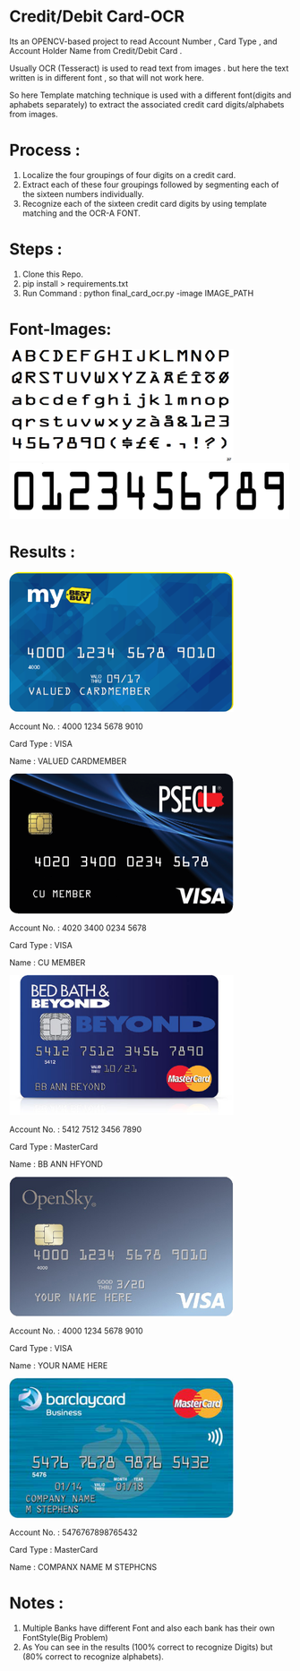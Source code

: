 # Credit/Debit Card-OCR

Its an OPENCV-based project to read Account Number , Card Type , and Account Holder Name from Credit/Debit Card . 

Usually OCR (Tesseract) is used to read text from images . but here the text written is in different font , so that will not work here.

So here Template matching technique is used with a different font(digits and aphabets separately) to extract the associated credit card digits/alphabets from images.

# Process : 

1. Localize the four groupings of four digits on a credit card.
2. Extract each of these four groupings followed by segmenting each of the sixteen numbers individually.
3. Recognize each of the sixteen credit card digits by using template matching and the OCR-A FONT.


# Steps :

1. Clone this Repo.
2. pip install > requirements.txt
3. Run Command :  python final_card_ocr.py -image IMAGE_PATH 

# Font-Images:
<p float="left">
  <img src="font_images/OCRA.png" width="400" height="200" />
  <img src="font_images/ocr_a_reference.png" width="500" height="100" /> 
</p>


# Results : 

<p float="center">
  <img src="Sample_images/credit_card_01.png" width="400" height="250" />
</p>

Account No. : 4000 1234 5678 9010

Card Type   : VISA

Name        : VALUED CARDMEMBER



<p float="center">
  <img src="Sample_images/credit_card_02.png" width="400" height="250" />
</p>

Account No. : 4020 3400 0234 5678

Card Type   : VISA

Name        : CU MEMBER



<p float="center">
  <img src="Sample_images/credit_card_03.png" width="400" height="250" />
</p>

Account No. : 5412 7512 3456 7890

Card Type   : MasterCard

Name        : BB ANN HFYOND



<p float="center">
  <img src="Sample_images/credit_card_04.png" width="400" height="250" />
</p>

Account No. : 4000 1234 5678 9010

Card Type   : VISA

Name        : YOUR NAME HERE



<p float="center">
  <img src="Sample_images/credit_card_05.png" width="400" height="250" />
</p>

Account No. : 5476767898765432

Card Type   : MasterCard

Name        : COMPANX NAME M STEPHCNS


# Notes :

1. Multiple Banks have different Font and also each bank has their own FontStyle(Big Problem)
2. As You can see in the results (100% correct to recognize Digits) but (80% correct to recognize alphabets).
